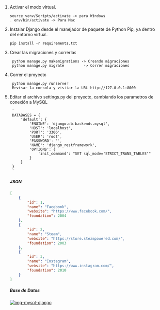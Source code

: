 
1.  Activar el modo virtual.

        source venv/Scripts/activate -> para Windows
        . env/bin/activate -> Para Mac

2.  Instalar Django desde el manejador de paquete de Python Pip, ya dentro del entorno virtual.

        pip install -r requirements.txt

3. Crear las migraciones y correrlas

        python manage.py makemigrations -> Creando migraciones
        python manage.py migrate         -> Correr migraciones

4. Correr el proyecto

        python manage.py runserver
        Revisar la consola y visitar la URL http://127.0.0.1:8000


5. Editar el archivo settings.py del proyecto, cambiando los parametros de conexión a MySQL

        `
        DATABASES = {
            'default': {
                'ENGINE': 'django.db.backends.mysql',
                'HOST': 'localhost',
                'PORT': '3306',
                'USER': 'root',
                'PASSWORD': '',
                'NAME': 'django_restframework',
                'OPTIONS': {
                    'init_command': "SET sql_mode='STRICT_TRANS_TABLES'"
                }
            }
        }
        `       

    #####  JSON
    ```json
    [
        {
            "id": 1,
            "name": "Facebook",
            "website": "https://www.facebook.com/",
            "foundation": 2004
        },
        {
            "id": 2,
            "name": "Steam",
            "website": "https://store.steampowered.com/",
            "foundation": 2003
        },
        {
            "id": 3,
            "name": "Instagram",
            "website": "https://www.instagram.com/",
            "foundation": 2010
        }
    ]
    ```
    ##### Base de Datos

    <a href='https://postimages.org/' target='_blank'><img src='https://i.postimg.cc/Kj8KXqbg/img-mysql-django.png' border='0' alt='img-mysql-django'/></a>